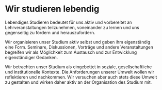 <!---
   NAME - The NAME of this project is:
ethos

  FILE - The FILENAME of the current file is:
/v3a4.md

  CREATION - This project was CREATED on:
2017-01-28-16:15:00 UTC

  MODIFICATION - This project was last MODIFIED on:
2017-01-28-16:15:00 UTC

  VERSION - The current VERSION of this project is:
<git-commit-hash>-2017-01-28-16:15:00 UTC

  CREATOR(S) - This project was CREATED by:
Michael Czechowski, Martin Maga

  CONTACT - You can CONTACT the creator(s) or developer(s) of this project at:
E-Mail: mail@martinmaga.de

  COPYRIGHT - The COPYRIGHT holder of this project is:
COPYRIGHT (c) 2016 Martin Maga

  LICENSE - This project is LICENSED under the following license:
Martin Maga 2016 CC BY-SA 4.0 https://creativecommons.org

  SUBFILE – This is a SUBFILE! For more INFORMATION on this project go to:
/README.md
--->

# Wir studieren lebendig

Lebendiges Studieren bedeutet für uns aktiv und vorbereitet an Lehrveranstaltungen teilzunehmen, voneinander zu lernen und uns gegenseitig zu fördern und herauszufordern.

Wir organisieren unser Studium aktiv selbst und geben ihm eigenständig eine Form.
Seminare, Diskussionen, Vorträge und andere Veranstaltungen begreifen wir als Möglichkeit zum Austausch und zur Entwicklung eigenständiger Gedanken.

Wir betrachten unser Studium als eingebettet in soziale, gesellschaftliche und institutionelle Kontexte.
Die Anforderungen unserer Umwelt wollen wir reflektieren und nachkommen.
Wir versuchen aber auch stets diese Umwelt zu gestalten und wirken daher aktiv an der Organisation des Studium mit.
